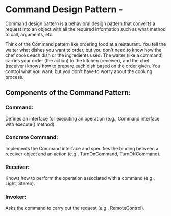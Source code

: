 # Command Design Pattern -
Command design pattern is a behavioral design pattern that converts a request into an object with all the required information such as what method to call, arguments, etc.

Think of the Command pattern like ordering food at a restaurant. You tell the waiter what dishes you want to order, but you don't need to know how the chef cooks each dish or the ingredients used. The waiter (like a command) carries your order (the action) to the kitchen (receiver), and the chef (receiver) knows how to prepare each dish based on the order given. You control what you want, but you don't have to worry about the cooking process.

## Components of the Command Pattern:
### Command:
Defines an interface for executing an operation (e.g., Command interface with execute() method).
### Concrete Command:
Implements the Command interface and specifies the binding between a receiver object and an action (e.g., TurnOnCommand, TurnOffCommand).
### Receiver:
Knows how to perform the operation associated with a command (e.g., Light, Stereo).
### Invoker:
Asks the command to carry out the request (e.g., RemoteControl).
